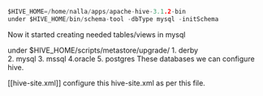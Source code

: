 
```c
$HIVE_HOME=/home/nalla/apps/apache-hive-3.1.2-bin
under $HIVE_HOME/bin/schema-tool -dbType mysql -initSchema
```
Now it started creating needed tables/views in mysql

under $HIVE_HOME/scripts/metastore/upgrade/
	1. derby  
	2. mysql 
	3. mssql 
	4.oracle
    5. postgres
    These databases we can configure hive.
    
[[hive-site.xml]] configure this hive-site.xml as per this file.

